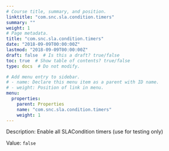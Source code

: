 ```yaml
---
# Course title, summary, and position.
linktitle: "com.snc.sla.condition.timers"
summary: ""
weight: 1
# Page metadata.
title: "com.snc.sla.condition.timers"
date: "2018-09-09T00:00:00Z"
lastmod: "2018-09-09T00:00:00Z"
draft: false  # Is this a draft? true/false
toc: true  # Show table of contents? true/false
type: docs  # Do not modify.

# Add menu entry to sidebar.
# - name: Declare this menu item as a parent with ID name.
# - weight: Position of link in menu.
menu:
  properties:
    parent: Properties
    name: "com.snc.sla.condition.timers"
    weight: 1
---
```


Description: Enable all SLACondition timers (use for testing only)


Value: `false`
